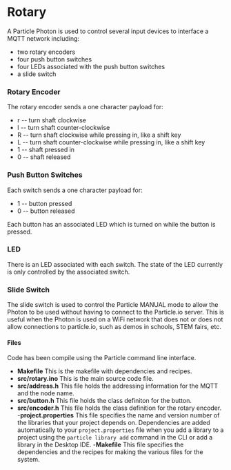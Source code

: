 # Rotary

A Particle Photon is used to control several input devices to interface a MQTT network including:

* two rotary encoders
* four push button switches
* four LEDs associated with the push button switches
* a slide switch

### Rotary Encoder

The rotary encoder sends a one character payload for:

* r -- turn shaft clockwise
* l -- turn shaft counter-clockwise
* R -- turn shaft clockwise while pressing in, like a shift key
* L -- turn shaft counter-clockwise while pressing in, like a shift key
* 1 -- shaft pressed in
* 0 -- shaft released

### Push Button Switches

Each switch sends a one character payload for:

* 1 -- button pressed
* 0 -- button released

Each button has an associated LED which is turned on while the button is pressed.

### LED

There is an LED associated with each switch. The state of the LED currently is only controlled by the associated switch.

### Slide Switch

The slide switch is used to control the Particle MANUAL mode to allow the Photon to be used without having to connect to the Particle.io server. This is useful when the Photon is used on a WiFi network that does not or does not allow connections to particle.io, such as demos in schools, STEM fairs, etc.

#### Files

Code has been compile using the Particle command line interface.

- **Makefile** This is the makefile with dependencies and recipes.
- **src/rotary.ino** This is the main source code file.
- **src/address.h** This file holds the addressing information for the MQTT and the node name.
- **src/button.h** This file holds the class definiton for the button.
- **src/encoder.h** This file holds the class definition for the rotary encoder.
-**project.properties** This file specifies the name and version number of the libraries that your project depends on. Dependencies are added automatically to your `project.properties` file when you add a library to a project using the `particle library add` command in the CLI or add a library in the Desktop IDE.
-**Makefile** This file specifies the dependencies and the recipes for making
the various files for the system.
